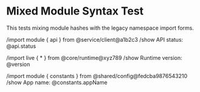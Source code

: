 # Mixed Module Syntax Test

This tests mixing module hashes with the legacy namespace import forms.

/import module { api } from @service/client@a1b2c3
/show API status: @api.status

/import live { * } from @core/runtime@xyz789
/show Runtime version: @version

/import module { constants } from @shared/config@fedcba9876543210
/show App name: @constants.appName
